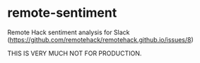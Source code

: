 # remote-sentiment
Remote Hack sentiment analysis for Slack (https://github.com/remotehack/remotehack.github.io/issues/8)

THIS IS VERY MUCH NOT FOR PRODUCTION.